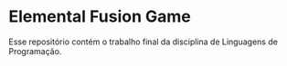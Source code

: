 # Elemental Fusion Game
Esse repositório contém o trabalho final da disciplina de Linguagens de Programação.
